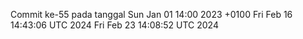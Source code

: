Commit ke-55 pada tanggal Sun Jan 01 14:00 2023 +0100
Fri Feb 16 14:43:06 UTC 2024
Fri Feb 23 14:08:52 UTC 2024
